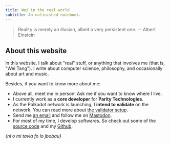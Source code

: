```yaml
---
title: Wei in the real world
subtitle: An unfinished notebook.
---
```


> Reality is merely an illusion, albeit a very persistent one. -- Albert
> Einstein

## About this website

In this website, I talk about "real" stuff, or anything that involves
me (that is, "Wei Tang"). I write about computer science, philosophy,
and occasionally about art and music.

Besides, if you want to know more about me:

- Above all, meet me in person! Ask me if you want to know where I
  live.
- I currently work as a **core developer** for **Parity
  Technologies**.
- As the Polkadot network is launching, I **intend to validate** on
  the network. You can read more about [the validator
  setup](https://that.world/~wei/polkadot/).
- Send me [an email](mailto:wei@that.world) and follow me on
  [Mastodon](https://social.that.world/@wei).
- For most of my time, I develop softwares. So check out some of
  the [source code](https://source.that.world) and
  my [Github](https://github.com/sorpaas).

*{ni'o mi tavla fo lo jbobau}*
